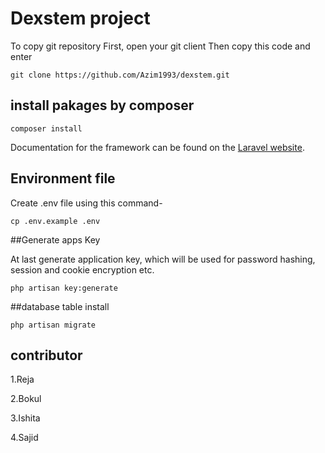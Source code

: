 # Dexstem project 

To copy git repository 
First, open your git client
Then copy this code and enter
```
git clone https://github.com/Azim1993/dexstem.git
```


## install pakages by composer 

```
composer install
```

Documentation for the framework can be found on the [Laravel website](http://laravel.com/docs).

## Environment file

Create .env file using this command-
```
cp .env.example .env
```

##Generate apps Key

At last generate application key, which will be used for password hashing, session and cookie encryption etc.

```
php artisan key:generate
```

##database table install

```
php artisan migrate
```



## contributor
1.Reja

2.Bokul

3.Ishita

4.Sajid



